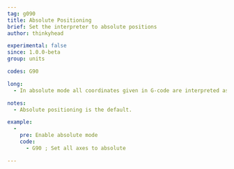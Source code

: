 ```yaml
---
tag: g090
title: Absolute Positioning
brief: Set the interpreter to absolute positions
author: thinkyhead

experimental: false
since: 1.0.0-beta
group: units

codes: G90

long:
  - In absolute mode all coordinates given in G-code are interpreted as positions in the logical coordinate space. This includes the extruder position unless overridden by [`M83`](/docs/gcode/M083.html).

notes:
  - Absolute positioning is the default.

example:
  -
    pre: Enable absolute mode
    code:
      - G90 ; Set all axes to absolute

---
```

